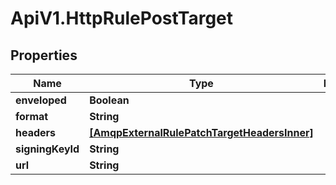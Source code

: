 # ApiV1.HttpRulePostTarget

## Properties

Name | Type | Description | Notes
------------ | ------------- | ------------- | -------------
**enveloped** | **Boolean** |  | [optional] 
**format** | **String** |  | 
**headers** | [**[AmqpExternalRulePatchTargetHeadersInner]**](AmqpExternalRulePatchTargetHeadersInner.md) |  | [optional] 
**signingKeyId** | **String** |  | [optional] 
**url** | **String** |  | 


